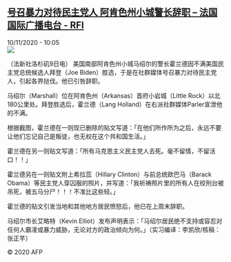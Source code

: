 <!--1605005701000-->
[号召暴力对待民主党人 阿肯色州小城警长辞职 – 法国国际广播电台 - RFI](http://www.rfi.fr//cn/contenu/20201110-%E5%8F%B7%E5%8F%AC%E6%9A%B4%E5%8A%9B%E5%AF%B9%E5%BE%85%E6%B0%91%E4%B8%BB%E5%85%9A%E4%BA%BA-%E9%98%BF%E8%82%AF%E8%89%B2%E5%B7%9E%E5%B0%8F%E5%9F%8E%E8%AD%A6%E9%95%BF%E8%BE%9E%E8%81%8C)
------

<div>10/11/2020 - 10:05</div><img src="https://s.rfi.fr/media/display/e418c3e2-2338-11eb-8d99-005056a98db9/w:310/p:16x9/int0019b.201110170501.jpg"><div class="t-content__body u-clearfix"><p>（法新社洛杉矶9日电）    美国南部阿肯色州小城马绍尔的警长霍兰德因不满美国民主党总统候选人拜登（Joe Biden）胜选，于是在社群媒体号召暴力对待民主党人，引起各界挞伐。他已引咎辞职。</p><p>    马绍尔（Marshall）位在阿肯色州（Arkansas）首府小岩城（Little Rock）以北180公里处。拜登胜选后，霍兰德（Lang Holland）在右派社群媒体Parler宣泄他的不满。</p><p>    根据截图，霍兰德在一则现已删除的贴文写道：「在他们所作所为之后，永远不要让他们忘记自己是叛徒，也无权在这个共和国生活。」</p><p>    霍兰德在另一则贴文写道：「所有马克思主义民主党人去死。毫不留情，不留活口！！」</p><p>    霍兰德另在一则贴文附上希拉蕊（Hillary Clinton）与前总统欧巴马（Barack Obama）等民主党人穿囚服的照片，并写道：「我祈祷照片里的所有人在绞刑台被吊死，被五马分尸！！！不准比这些轻。」</p><p>    霍兰德的贴文引发当地和其他地方居民愤怒后，他已在上周末辞职。</p><p>    马绍尔市长艾略特（Kevin Elliot）发布声明表示：「马绍尔居民绝不支持或容忍对任何人霸凌或暴力威胁，无论对方的政治倾向为何。」（实习编译：李凯欣/核稿：张正芊）</p><p class="t-copyright">© 2020 AFP</p>        </div>
